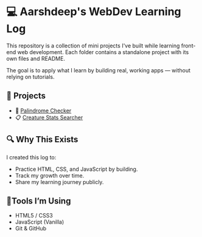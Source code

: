 # 💻 Aarshdeep's WebDev Learning Log

This repository is a collection of mini projects I've built while learning front-end web development. Each folder contains a standalone project with its own files and README.

The goal is to apply what I learn by building real, working apps — without relying on tutorials.

## 📂 Projects

- 🔁 [Palindrome Checker](./Palindrome%20Checker)
- 📋 [Creature Stats Searcher](./Creature%20Stats%20Searcher)

## 🔍 Why This Exists

I created this log to:
- Practice HTML, CSS, and JavaScript by building.
- Track my growth over time.
- Share my learning journey publicly.

## 🚀Tools I’m Using

- HTML5 / CSS3
- JavaScript (Vanilla)
- Git & GitHub
